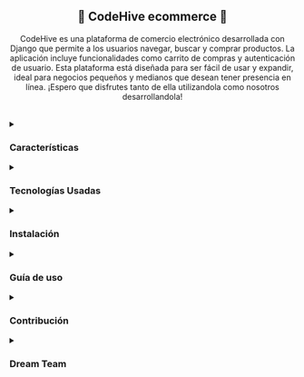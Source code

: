 <h2 align="center" >🐝 CodeHive ecommerce 🐝</h2>

<p align="center">CodeHive es una plataforma de comercio electrónico desarrollada con Django que permite a los usuarios navegar, buscar y comprar productos. La aplicación incluye funcionalidades como carrito de compras y autenticación de usuario. Esta plataforma está diseñada para ser fácil de usar y expandir, ideal para negocios pequeños y medianos que desean tener presencia en línea. ¡Espero que disfrutes tanto de ella utilizandola como nosotros desarrollandola!</p>
<br>
<details>
  <summary><h3>Características</h3></summary>  
    <ul>
      <li>Autenticación de usuarios: Registro, inicio de sesión, cierre de sesión y recuperación de contraseña para usuarios registrados.</li>
      <li>Gestión de productos: Posibilidad de agregar, editar y eliminar productos (solo accesible para administradores desde el panel admin de Django).</li>
      <li>Carrito de compras: Los usuarios pueden añadir productos al carrito, ver el resumen de su carrito y modificar la cantidad de cada artículo.</li>
      <li>Interfaz de usuario intuitiva: Diseño de navegación claro y fácil de usar, adaptable a dispositivos móviles.</li>
      <li>Sistema de notificaciones: Notificación de éxito al realizar una compra o completar alguna acción relevante en la plataforma.</li>
      <li>Catálogo de productos: Visualización de productos organizada en categorías, con opciones de filtrado y paginación para facilitar la navegación por todo el inventario disponible.</li>
    </ul>  
    
</details>

<details>
  <summary><h3>Tecnologías Usadas</h3></summary>
  <img src="https://raw.githubusercontent.com/devicons/devicon/master/icons/bootstrap/bootstrap-plain-wordmark.svg" alt="bootstrap" width="40" height="40"/>
<img src="https://raw.githubusercontent.com/devicons/devicon/master/icons/html5/html5-original-wordmark.svg" alt="html5" width="40" height="40"/>  
<img src="https://raw.githubusercontent.com/devicons/devicon/master/icons/css3/css3-original-wordmark.svg" alt="css3" width="40" height="40"/>
<img src="https://raw.githubusercontent.com/devicons/devicon/master/icons/python/python-original.svg" alt="python" width="40" height="40"/>
<img src="https://cdn.worldvectorlogo.com/logos/django.svg" alt="django" width="40" height="40"/>
</details>

<details>  
<summary><h3>Instalación</h3></summary>
<ol>
  <li>
    <h4>Clona este repositorio:</h4>
    
    git clone https://github.com/CodeStrong2023/CodeHive-EC.git
        
  </li>
  <li>
    <h4>Navega al directorio del proyecto:</h4>
    
    cd CodeHive-EC
        
  </li>
  <li>
    <h4>Entrar al entorno virtual desde PowerShell:</h4>
  
    source .\.venv\Scripts\activate.ps1 

  </li>  
  <li>
    <h4>Ingresar a la carpeta "ecommerce":</h4>
    
    cd ecommerce
        
  </li>
  <li>
    <h4>Aplica las migraciones para configurar la base de datos:</h4>
    
    python manage.py migrate

  </li>
  <li>
    <h4>Cargar archivos estáticos (opcional):</h4>
    
    python manage.py collectstatic

  </li>
  <li>
    <h4>Inicia el servidor de desarrollo:</h4>
    
    python manage.py runserver

  </li>
</ol>
</details>

<details>  
  <summary><h3>Guía de uso</h3></summary>

  - **Acceso al proyecto:** Una vez que el servidor esté corriendo _(python manage.py runserver)_, abre tu navegador y navega a _http://127.0.0.1:8000/_ para acceder a la aplicación.
    
  - **Registrar una cuenta:** Para poder acceder a funcionalidades como el carrito de compras, es necesario registrarse. Haz clic en "Sign In" para crear una cuenta de usuario.

  - **Explorar el catálogo:** Navega por el catálogo de productos en la sección "Productos". Aquí puedes ver todos los productos disponibles, con la opción de filtrarlos por categoría y por precio.

  - **Agregar productos al carrito:** Cuando encuentres productos de interés, puedes añadirlos a tu carrito de compras para continuar con la compra. Accede al carrito en cualquier momento desde el menú principal.

  - **Realizar un pedido:** Después de agregar productos al carrito, ve a la página del carrito y sigue el proceso para realizar un pedido.

  - **Cerrar sesión:** Si has iniciado sesión, puedes cerrar sesión desde el menú en la parte superior derecha de la página haciendo clic en "Log Out".
</details>

<details>
  <summary><h3>Contribución</h3></summary>
<ol>
  <li>
    <h4>Fork este repositorio</h4>
    <p>Haz un "fork" del repositorio para tener una copia personal del proyecto.</p>
  </li>
  <li>
    <h4>Clona tu fork</h4>    
    <p>Clona tu repositorio forked a tu máquina local:</p>
    
    git clone https://github.com/CodeStrong2023/CodeHive-EC.git
        
  </li>
  <li>
    <h4>Crea una nueva rama</h4>    
    <p>Antes de hacer cambios, crea una nueva rama:</p>
    
    git checkout -b nombre-de-tu-rama
        
  </li>
  <li>
    <h4>Realiza tus cambios</h4>
    <p>Haz las modificaciones que desees en el código.</p>
  </li>
  <li>
    <h4>Haz commit de tus cambios</h4>    
    <p>Una vez hayas terminado, haz commit de tus cambios con un mensaje descriptivo:</p>
    
    git commit -m "Descripción de los cambios realizados"
        
  </li>
  <li>
    <h4>Sube tus cambios a tu fork</h4>    
    <p>Sube tus cambios a tu fork en GitHub:</p>
    
    git push origin nombre-de-tu-rama
        
  </li>
  <li>
    <h4>Envía un pull request</h4>
    <p>Ve a la página de tu repositorio en GitHub y haz un pull request para que tus cambios sean revisados y fusionados con el repositorio principal.</p>
  </li>
  <li>
    <h4>Reportar issues</h4>
    <p>Si encuentras algún error o problema, abre un "issue" en GitHub detallando el problema encontrado.</p>
  </li>
</details>

<details>    
  <summary><h3>Dream Team</h3></summary>
  <p>Este proyecto fue desarrollado como parte del proyecto final para la Tecnicatura Universitaria en Programación dada por la <a href="https://www.frsr.utn.edu.ar/">UTN FRSR</a>.</p>

  - <a href="https://github.com/AndresPampa">Andrés Ábdala</a>&nbsp;&nbsp;&nbsp;&nbsp;

  - <a href="https://github.com/renzoarredondo1988">Renzo Arredondo</a>&nbsp;&nbsp;&nbsp;&nbsp;

  - <a href="https://github.com/Flor-balladares">Florencia Balladares</a>&nbsp;&nbsp;&nbsp;&nbsp;

  - <a href="https://github.com/GiulianaDeEt">Giuliana Dealbera</a>&nbsp;&nbsp;&nbsp;&nbsp;

  - <a href="https://github.com/Tiago0613">Tiago Ibarrola</a>&nbsp;&nbsp;&nbsp;&nbsp;

  - <a href="https://github.com/YESS-BAIT-LEJEM">Yassica Reynoso</a>&nbsp;&nbsp;&nbsp;&nbsp;

  <p>¡Agradecemos a todos los involucrados por su esfuerzo y dedicación en el desarrollo de este proyecto!🫶</p>
</details>
